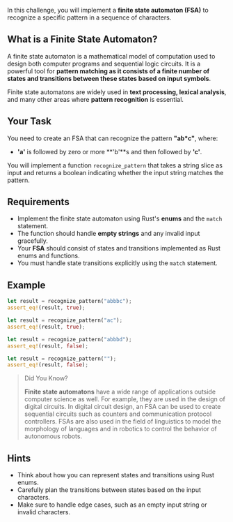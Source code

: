 In this challenge, you will implement a **finite state automaton (FSA)** to recognize a specific pattern in a sequence of characters.

## What is a Finite State Automaton?

A finite state automaton is a mathematical model of computation used to design both computer programs and sequential logic circuits. It is a powerful tool for **pattern matching as it consists of a finite number of states and transitions between these states based on input symbols**.

Finite state automatons are widely used in **text processing, lexical analysis**, and many other areas where **pattern recognition** is essential.

## Your Task

You need to create an FSA that can recognize the pattern **"ab\*c"**, where:

- **'a'** is followed by zero or more **'b'**s and then followed by **'c'**.

You will implement a function `recognize_pattern` that takes a string slice as input and returns a boolean indicating whether the input string matches the pattern.

## Requirements

- Implement the finite state automaton using Rust's **enums** and the `match` statement.
- The function should handle **empty strings** and any invalid input gracefully.
- Your **FSA** should consist of states and transitions implemented as Rust enums and functions.
- You must handle state transitions explicitly using the `match` statement.

## Example

```rust
let result = recognize_pattern("abbbc");
assert_eq!(result, true);

let result = recognize_pattern("ac");
assert_eq!(result, true);

let result = recognize_pattern("abbbd");
assert_eq!(result, false);

let result = recognize_pattern("");
assert_eq!(result, false);
```

> Did You Know?
>
> **Finite state automatons** have a wide range of applications outside computer science as well. For example, they are used in the design of digital circuits. In digital circuit design, an FSA can be used to create sequential circuits such as counters and communication protocol controllers. FSAs are also used in the field of linguistics to model the morphology of languages and in robotics to control the behavior of autonomous robots.

## Hints

- Think about how you can represent states and transitions using Rust enums.
- Carefully plan the transitions between states based on the input characters.
- Make sure to handle edge cases, such as an empty input string or invalid characters.
